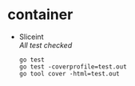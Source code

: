 # container

* Sliceint  
    *All test checked*
    ```
    go test
    go test -coverprofile=test.out
    go tool cover -html=test.out
    ```